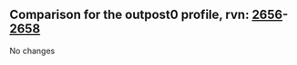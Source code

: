 ## Comparison for the outpost0 profile, rvn: [2656](https://github.com/PRO100KatYT/FortniteProfileRevisions/tree/main/profiles/outpost0/2656%20outpost0.json)-[2658](https://github.com/PRO100KatYT/FortniteProfileRevisions/tree/main/profiles/outpost0/2658%20outpost0.json)

No changes
